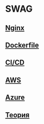 # SWAG

## [Nginx](/lab1/)

## [Dockerfile](/lab2/)

## [CI/CD](/lab3/)

## [AWS](/aws/)

## [Azure](/azure/)

## [Теория](/Theory/)